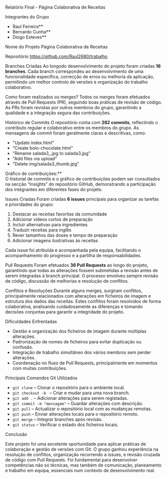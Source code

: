 Relatório Final - Página Colaborativa de Receitas

Integrantes do Grupo
- Raul Ferreira**
- Bernardo Cunha**
- Diogo Esteves**

Nome do Projeto
Página Colaborativa de Receitas

Repositório
https://github.com/Raul2680/trabalho

Branches Criadas
Ao longodo desenvolvimento do projeto foram criadas **16 branches**. Cada branch correspondeu ao desenvolvimento de uma funcionalidade específica, correcção de erros ou melhoria da aplicação, permitindo um melhor controlo de versões e organização do trabalho colaborativo.

Como foram realizados os merges?
Todos os merges foram efetuados através de Pull Requests (PR), seguindo boas práticas de revisão de código. As PRs foram revistas por outros membros do grupo, garantindo a qualidade e a integração segura das contribuições.

Histórico de Commits
O repositório conta com **282 commits**, reflectindo o contributo regular e colaborativo entre os membros do grupo. As mensagens de commit foram geralmente claras e descritivas, como:

- "Update index.html"
- "Create bolo-chocolate.html"
- "Rename salada3_.jpg to salada3.jpg"
- "Add files via upload"
- "Delete img/salada3_thumb.jpg"

Gráfico de contribuições:**  
O historial de commits e o gráfico de contribuições podem ser consultados na secção “Insights” do repositório GitHub, demonstrando a participação dos integrantes em diferentes fases do projeto.

Issues Criadas
Foram criadas **6 issues** principais para organizar as tarefas e prioridades do grupo:

1. Destacar as receitas favoritas da comunidade
2. Adicionar vídeos curtos de preparação
3. Incluir alternativas para ingredientes
4. Traduzir receitas para inglês
5. Rever tamanhos das doses e tempo de preparação
6. Adicionar imagens ilustrativas às receitas

Cada issue foi atribuída e acompanhada pela equipa, facilitando o acompanhamento do progresso e a partilha de responsabilidades.

Pull Requests
Foram efetuados **36 Pull Requests** ao longo do projeto, garantindo que todas as alterações fossem submetidas a revisão antes de serem integradas à branch principal. O processo envolveu sempre revisão de código, discussão de melhorias e resolução de conflitos.

Conflitos e Resoluções
Durante alguns merges, surgiram conflitos, principalmente relacionados com alterações em ficheiros de imagem e estrutura dos dados das receitas. Estes conflitos foram resolvidos de forma colaborativa, analisando cuidadosamente as diferenças e tomando decisões conjuntas para garantir a integridade do projeto.

Dificuldades Enfrentadas

- Gestão e organização dos ficheiros de imagem durante múltiplas alterações.
- Padronização de nomes de ficheiros para evitar duplicação ou confusão.
- Integração de trabalho simultâneo dos vários membros sem perder alterações.
- Coordenação no fluxo de Pull Requests, principalmente em momentos com muitas contribuições.

Principais Comandos Git Utilizados

- `git clone` – Clonar o repositório para o ambiente local.
- `git checkout -b ` – Criar e mudar para uma nova branch.
- `git add .` – Adicionar alterações para serem registadas.
- `git commit -m "mensagem"` – Guardar alterações com descrição.
- `git pull` – Actualizar o repositório local com as mudanças remotas.
- `git push` – Enviar alterações locais para o repositório remoto.
- `git merge` – Integrar branches após revisão.
- `git status` – Verificar o estado dos ficheiros locais.

Conclusão

Este projeto foi uma excelente oportunidade para aplicar práticas de colaboração e gestão de versões com Git. O grupo ganhou experiência na resolução de conflitos, organização recorrendo a issues, e revisão cruzada de código com Pull Requests. Foi fundamental para desenvolver competências não só técnicas, mas também de comunicação, planeamento e trabalho em equipa, essenciais num contexto de desenvolvimento real.
